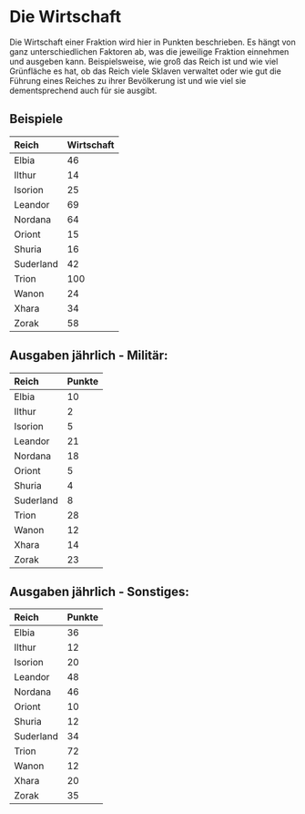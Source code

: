 # Die Wirtschaft

Die Wirtschaft einer Fraktion wird hier in Punkten beschrieben. Es hängt von ganz unterschiedlichen Faktoren ab, was die jeweilige Fraktion einnehmen und ausgeben kann. Beispielsweise, wie groß das Reich ist und wie viel Grünfläche es hat, ob das Reich viele Sklaven verwaltet oder wie gut die Führung eines Reiches zu ihrer Bevölkerung ist und wie viel sie dementsprechend auch für sie ausgibt.

## Beispiele

| Reich | Wirtschaft |
| :--- | :--- |
| Elbia | 46 |
| Ilthur | 14 |
| Isorion | 25 |
| Leandor | 69 |
| Nordana | 64 |
| Oriont | 15 |
| Shuria | 16 |
| Suderland | 42 |
| Trion | 100 |
| Wanon | 24 |
| Xhara | 34 |
| Zorak | 58 |

## Ausgaben jährlich - Militär:

| Reich | Punkte |
| :--- | :--- |
| Elbia | 10 |
| Ilthur | 2 |
| Isorion | 5 |
| Leandor | 21 |
| Nordana | 18 |
| Oriont | 5 |
| Shuria | 4 |
| Suderland | 8 |
| Trion | 28 |
| Wanon | 12 |
| Xhara | 14 |
| Zorak | 23 |

## Ausgaben jährlich - Sonstiges:

| Reich | Punkte |
| :--- | :--- |
| Elbia | 36 |
| Ilthur | 12 |
| Isorion | 20 |
| Leandor | 48 |
| Nordana | 46 |
| Oriont | 10 |
| Shuria | 12 |
| Suderland | 34 |
| Trion | 72 |
| Wanon | 12 |
| Xhara | 20 |
| Zorak | 35 |

